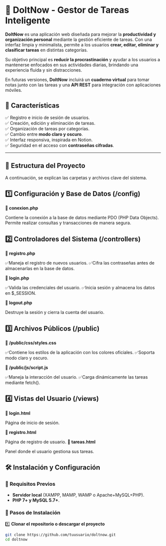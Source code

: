 
# 📝 DoltNow - Gestor de Tareas Inteligente  

**DoltNow** es una aplicación web diseñada para mejorar la **productividad y organización personal** mediante la gestión eficiente de tareas. Con una interfaz limpia y minimalista, permite a los usuarios **crear, editar, eliminar y clasificar tareas** en distintas categorías.  

Su objetivo principal es **reducir la procrastinación** y ayudar a los usuarios a mantenerse enfocados en sus actividades diarias, brindando una experiencia fluida y sin distracciones.  

En futuras versiones, **DoltNow** incluirá un **cuaderno virtual** para tomar notas junto con las tareas y una **API REST** para integración con aplicaciones móviles.


## 🚀 Características  
✅ Registro e inicio de sesión de usuarios.  
✅ Creación, edición y eliminación de tareas.  
✅ Organización de tareas por categorías.  
✅ Cambio entre **modo claro y oscuro**.  
✅ Interfaz responsiva, inspirada en Notion.  
✅ Seguridad en el acceso con **contraseñas cifradas**.  

---

## 📂 Estructura del Proyecto  

A continuación, se explican las carpetas y archivos clave del sistema.

## 1️⃣ Configuración y Base de Datos (/config)
**📌 conexion.php**

Contiene la conexión a la base de datos mediante PDO (PHP Data Objects).
Permite realizar consultas y transacciones de manera segura.

## 2️⃣ Controladores del Sistema (/controllers)
**📌 registro.php**

✅Maneja el registro de nuevos usuarios.
✅Cifra las contraseñas antes de almacenarlas en la base de datos.

**📌 login.php**

✅Valida las credenciales del usuario.
✅Inicia sesión y almacena los datos en $_SESSION.

**📌 logout.php**

Destruye la sesión y cierra la cuenta del usuario.

## 3️⃣ Archivos Públicos (/public)
**📌 /public/css/styles.css**

✅Contiene los estilos de la aplicación con los colores oficiales.
✅Soporta modo claro y oscuro.

**📌 /public/js/script.js**

✅Maneja la interacción del usuario.
✅Carga dinámicamente las tareas mediante fetch().

## 4️⃣ Vistas del Usuario (/views)
**📌 login.html**

Página de inicio de sesión.

**📌 registro.html**

Página de registro de usuario.
**📌 tareas.html**

Panel donde el usuario gestiona sus tareas.

## 🛠️ Instalación y Configuración  
### 🔹 **Requisitos Previos**  
- **Servidor local** (XAMPP, MAMP, WAMP o Apache+MySQL+PHP).  
- **PHP 7+ y MySQL 5.7+**.  

### 🔹 **Pasos de Instalación**  
1️⃣ **Clonar el repositorio o descargar el proyecto**  
```bash
git clone https://github.com/tuusuario/doltnow.git
cd doltnow 